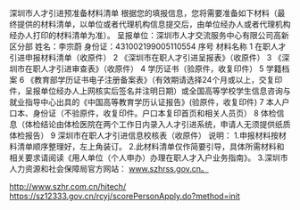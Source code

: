 深圳市人才引进预准备材料清单
根据您的填报信息，您将需要准备如下材料（最终提供的材料清单，以单位或者代理机构信息提交后，由单位经办人或者代理机构经办人打印的材料清单为准）。
呈报单位：深圳市人才交流服务中心有限公司高新区分部
姓名：李宗蔚	身份证：431002199005110554
序号	材料名称
1	在职人才引进申报材料清单（收原件）
2	《深圳市在职人才引进呈报表》（收原件）
3	《深圳市在职人才引进审查表》（收原件）
4	学历证书（验原件，收复印件）
5	学籍档案
6	《教育部学历证书电子注册备案表》（有效期请选择24个月或以上，交复印件，呈报单位经办人上网核实后签名并注明日期）或全国高等学校学生信息咨询与就业指导中心出具的《中国高等教育学历认证报告》(验原件，收复印件)
7	本人户口本、身份证（不验原件，收复印件。户口本复印首页和相关人员页）
8	体检信息（体检结论由体检医院在两个工作日内录入人才引进系统，申请人无须提供纸质体检报告）
9	深圳市在职人才引进信息校核表（收原件）
说明：
 1.申报材料按材料清单顺序整理好，左上角装订。
 2.此材料清单仅作简要引导，具体所需材料和相关要求请阅读《用人单位（个人申办）办理在职人才入户业务指南》。
 3.深圳市人力资源和社会保障局官方网站： www.szhrss.gov.cn。

 http://www.szhr.com.cn/hitech/
 https://sz12333.gov.cn/rcyj/scorePersonApply.do?method=init
 